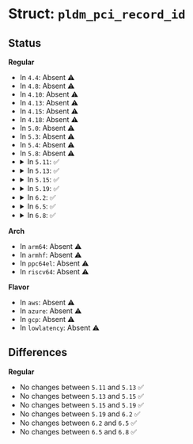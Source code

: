 # Struct: <code>pldm_pci_record_id</code>

## Status
<b>Regular</b>
<ul>
<li>
In <code>4.4</code>: Absent ⚠️
</li>
<li>
In <code>4.8</code>: Absent ⚠️
</li>
<li>
In <code>4.10</code>: Absent ⚠️
</li>
<li>
In <code>4.13</code>: Absent ⚠️
</li>
<li>
In <code>4.15</code>: Absent ⚠️
</li>
<li>
In <code>4.18</code>: Absent ⚠️
</li>
<li>
In <code>5.0</code>: Absent ⚠️
</li>
<li>
In <code>5.3</code>: Absent ⚠️
</li>
<li>
In <code>5.4</code>: Absent ⚠️
</li>
<li>
In <code>5.8</code>: Absent ⚠️
</li>
<li>
<details>
<summary>In <code>5.11</code>: ✅</summary>

```c
struct pldm_pci_record_id {
    int vendor;
    int device;
    int subsystem_vendor;
    int subsystem_device;
};
```
</details>
</li>
<li>
<details>
<summary>In <code>5.13</code>: ✅</summary>

```c
struct pldm_pci_record_id {
    int vendor;
    int device;
    int subsystem_vendor;
    int subsystem_device;
};
```
</details>
</li>
<li>
<details>
<summary>In <code>5.15</code>: ✅</summary>

```c
struct pldm_pci_record_id {
    int vendor;
    int device;
    int subsystem_vendor;
    int subsystem_device;
};
```
</details>
</li>
<li>
<details>
<summary>In <code>5.19</code>: ✅</summary>

```c
struct pldm_pci_record_id {
    int vendor;
    int device;
    int subsystem_vendor;
    int subsystem_device;
};
```
</details>
</li>
<li>
<details>
<summary>In <code>6.2</code>: ✅</summary>

```c
struct pldm_pci_record_id {
    int vendor;
    int device;
    int subsystem_vendor;
    int subsystem_device;
};
```
</details>
</li>
<li>
<details>
<summary>In <code>6.5</code>: ✅</summary>

```c
struct pldm_pci_record_id {
    int vendor;
    int device;
    int subsystem_vendor;
    int subsystem_device;
};
```
</details>
</li>
<li>
<details>
<summary>In <code>6.8</code>: ✅</summary>

```c
struct pldm_pci_record_id {
    int vendor;
    int device;
    int subsystem_vendor;
    int subsystem_device;
};
```
</details>
</li>
</ul>
<b>Arch</b>
<ul>
<li>
In <code>arm64</code>: Absent ⚠️
</li>
<li>
In <code>armhf</code>: Absent ⚠️
</li>
<li>
In <code>ppc64el</code>: Absent ⚠️
</li>
<li>
In <code>riscv64</code>: Absent ⚠️
</li>
</ul>
<b>Flavor</b>
<ul>
<li>
In <code>aws</code>: Absent ⚠️
</li>
<li>
In <code>azure</code>: Absent ⚠️
</li>
<li>
In <code>gcp</code>: Absent ⚠️
</li>
<li>
In <code>lowlatency</code>: Absent ⚠️
</li>
</ul>

## Differences
<b>Regular</b>
<ul>
<li>
No changes between <code>5.11</code> and <code>5.13</code> ✅
</li>
<li>
No changes between <code>5.13</code> and <code>5.15</code> ✅
</li>
<li>
No changes between <code>5.15</code> and <code>5.19</code> ✅
</li>
<li>
No changes between <code>5.19</code> and <code>6.2</code> ✅
</li>
<li>
No changes between <code>6.2</code> and <code>6.5</code> ✅
</li>
<li>
No changes between <code>6.5</code> and <code>6.8</code> ✅
</li>
</ul>
